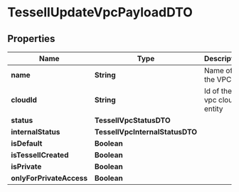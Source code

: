 

# TessellUpdateVpcPayloadDTO


## Properties

Name | Type | Description | Notes
------------ | ------------- | ------------- | -------------
**name** | **String** | Name of the VPC |  [optional]
**cloudId** | **String** | Id of the vpc cloud entity |  [optional]
**status** | **TessellVpcStatusDTO** |  |  [optional]
**internalStatus** | **TessellVpcInternalStatusDTO** |  |  [optional]
**isDefault** | **Boolean** |  |  [optional]
**isTessellCreated** | **Boolean** |  |  [optional]
**isPrivate** | **Boolean** |  |  [optional]
**onlyForPrivateAccess** | **Boolean** |  |  [optional]



